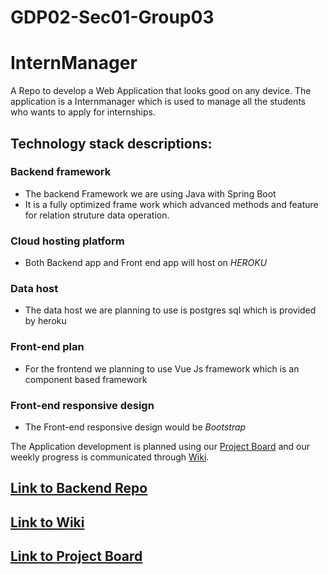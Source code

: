 # GDP02-Sec01-Group03
# InternManager
A Repo to develop a  Web Application that looks good on any device. The application is a Internmanager which is used to manage all the students who wants to apply for internships.
## Technology stack descriptions:

### Backend framework 
- The backend Framework we are using Java with Spring Boot
- It is a fully optimized frame work which advanced methods and feature for relation struture data operation.

### Cloud hosting platform 
- Both Backend app and Front end app will host on *HEROKU*
### Data host 
- The data host we are planning to use is postgres sql which is provided by heroku
### Front-end plan 
- For the frontend  we planning to use Vue Js framework which is an component based framework
### Front-end responsive design 
- The Front-end responsive design would be *Bootstrap*

The Application development is planned using our [Project Board](https://github.com/vallapurapuramu/GDP02-Sec01-Group03-InternManager/projects/1?add_cards_query=is%3Aopen) and our weekly progress is communicated through [Wiki](https://github.com/vallapurapuramu/GDP02-Sec01-Group03-InternManager/wiki).

 ## [Link to Backend Repo](https://github.com/vallapurapuramu/intermanager-backend.git)
 ## [Link to Wiki](https://github.com/vallapurapuramu/GDP02-Sec01-Group03-InternManager/wiki)
 ## [Link to Project Board](https://github.com/vallapurapuramu/GDP02-Sec01-Group03-InternManager/projects/1?add_cards_query=is%3Aopen)
